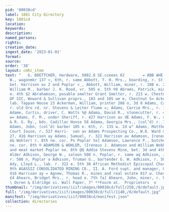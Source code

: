 ```yaml
---
pid: '00038cd'
label: 1881 City Directory
key: 1881cd
location: 
keywords: 
description: 
named_persons: 
rights: 
creation_date: 
ingest_date: '2023-01-01'
format: 
source: 
order: '38'
layout: cmhc_item
text: "   G. BOETTCHER, Hardware, 5082.8 SE.cceees 62        = ABB AHE % Abbott, Sewell
  W., wagonmkr 137 «, 6th, r. same Abbott, T. H. Mrs., boarding, r. St. Louis ay.
  bet. Harrison av 2 and Poplar <_, Abbott, William, miner, r. 188 e. 24 gz Abbott,
  William M., barber J. K. Rood, vr. 505 e. 5th ®8 Abrams, Patrick, miner, bds. 501
  e. 4th $2 Abrahamson, posable smelter Grant Smelter, r. 213 w. Chestnut wn ACADEMY
  OF SIC, Woward & Sullivan proprs., 103 and 105 we e, Chestnut S= Ackelemere, Charles,
  lab. Tappan House 23 Ackerman, William, printer 208 o, 3d 8 Adams, Calvin, lab.
  r. old Oro rd. nr. Stevens & Leiter flume =; Adams, Carrie Mrs., r. 182 w. 4th mz
  Adame, Curtis, driver, C. Watts %@ Adama, David R., stonecutter, r. 4068 n. Hemlock
  w= Adams, F. M., under Sheriff, r. 427 Harrison av dE Adams, F. W., switchman D.
  & R. G. Ry., bds. Cadillac Honse 58 Adama, Georgia Mrs., (col’d) r. 127 w. 2d Ss
  Adams, Jobn, (col’d) barber 105 e. 6th, r. 135 w. 2d w° Adams, Matthew, under Sheriff,
  Court Iouse, r. 527 Harri-  son av Adams Prospecting Co., W.8. Ward manager, room
  27, 416 Harrison ay Adams, Samuel, r. 321 Harrison av Adamson, Ireneus J., (Adamson
  é& Wohler) r. 8th ne. cor. Ps Poplar te] Adamson, Lawrence P., butcher, r. Poplar
  ne. cor. 8th ® ADAMSON & WOHLER, (Ireneus J. Adamson and William Wobhler) grocery
  and meat market Poplar ne. 8th @Q Addie Stevens Mine, bet. 3d and 4th, Hazel and
  Alder Adkison, George W., saloon 508 n. Poplar, r. same aq Adkison, James W., miner,
  r. 508 n, Poplar a Adkison, Truman G., bartender G. W. Adkison, r. 508 n, Poplar
  Ady, Lloyd L., lab. r. 322 e. 5th 38 African Methodist Episcopal Church, 124 e.
  9th AGASSIZ CONSOLIDATED MINING CO., II. A. Ford supt. and manager, Quincy bik.
  416 Harrison ay = Agnew, Thomas R., mines and real estate 817 w. Chestnut, r. same
  £4 Ahearn, Bridget Mrs., r. head e. 7th fa] Ahearn, John, miner, r. head e. 7th
  \ Ovren & Eldridge xi. Wall Paper, 7° **Fourm at.  Proprietors  o    "
thumbnail: "/img/derivatives/iiif/images/00038cd/full/250,/0/default.jpg"
full: "/img/derivatives/iiif/images/00038cd/full/1140,/0/default.jpg"
manifest: "/img/derivatives/iiif/00038cd/manifest.json"
collection: directories
---
```


